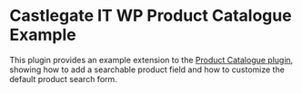 # Castlegate IT WP Product Catalogue Example #

This plugin provides an example extension to the [Product Catalogue plugin](http://github.com/castlegateit/cgit-wp-product-catalogue), showing how to add a searchable product field and how to customize the default product search form.
